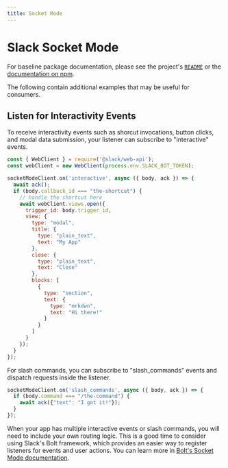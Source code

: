 ```yaml
---
title: Socket Mode
---
```


# Slack Socket Mode

For baseline package documentation, please see the project's [`README`](https://github.com/slackapi/node-slack-sdk/tree/main/packages/socket-mode#readme) or the [documentation on npm](https://www.npmjs.com/package/@slack/socket-mode).

The following contain additional examples that may be useful for consumers.

## Listen for Interactivity Events

To receive interactivity events such as shorcut invocations, button clicks, and modal data submission, your listener can subscribe to "interactive" events.

```javascript
const { WebClient } = require('@slack/web-api');
const webClient = new WebClient(process.env.SLACK_BOT_TOKEN);

socketModeClient.on('interactive', async ({ body, ack }) => {
  await ack();
  if (body.callback_id === "the-shortcut") {
    // handle the shortcut here
    await webClient.views.open({
      trigger_id: body.trigger_id,
      view: {
        type: "modal",
        title: {
          type: "plain_text",
          text: "My App"
        },
        close: {
          type: "plain_text",
          text: "Close"
        },
        blocks: [
          {
            type: "section",
            text: {
              type: "mrkdwn",
              text: "Hi there!"
            }
          }
        ]
      }
    });
  }
});
```

For slash commands, you can subscribe to "slash_commands" events and dispatch requests inside the listener.

```javascript
socketModeClient.on('slash_commands', async ({ body, ack }) => {
  if (body.command === "/the-command") {
    await ack({"text": "I got it!"});
  }
});
```

When your app has multiple interactive events or slash commands, you will need to include your own routing logic. This is a good time to consider using Slack's Bolt framework, which provides an easier way to register listeners for events and user actions. You can learn more in [Bolt's Socket Mode documentation](https://slack.dev/bolt-js/concepts#socket-mode).
